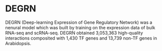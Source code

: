 # DEGRN
DEGRN (Deep-learning Expression of Gene Regulatory Network) was a nenural model which was built by training on the expression data of bulk RNA-seq and scRNA-seq. DEGRN obtained 3,053,363 high-quality interactions composited with 1,430 TF genes and 13,739 non-TF genes in Arabidopsis. 
